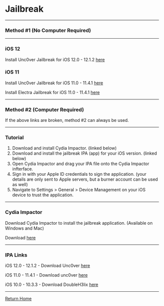 # Jailbreak

_____

### Method #1 (No Computer Required)

_____

### iOS 12

Install Unc0ver Jailbreak for iOS 12.0 - 12.1.2 [here](itms-services://?action=download-manifest&url=https://ignition.fun/install.php%3Fapp%3D350)

### iOS 11

Install Unc0ver Jailbreak for iOS 11.0 - 11.4.1 [here](itms-services://?action=download-manifest&url=https://ignition.fun/install.php%3Fapp%3D350)

Install Electra Jailbreak for iOS 11.0 - 11.4.1 [here](itms-services://?action=download-manifest&url=https://ignition.fun/install.php%3Fapp%3D349)

_____

### Method #2 (Computer Required)

If the above links are broken, method #2 can always be used.

_____ 

### Tutorial

1. Download and install Cydia Impactor. (linked below)
2. Download and install the jailbreak IPA (app) for your iOS version. (linked below)
3. Open Cydia Impactor and drag your IPA file onto the Cydia Impactor infterface.
4. Sign in with your Apple ID credentials to sign the application. (your details are only sent to Apple servers, but a burner account can be used as well)
6. Navigate to Settings > General > Device Management on your iOS device to trust the application.

_____

### Cydia Impactor

Download Cydia Impactor to install the jailbreak application. (Available on Windows and Mac)

Download [here](http://www.cydiaimpactor.com/)

_____

### IPA Links

iOS 12.0 - 12.1.2 - Download Unc0ver [here](https://github.com/pwn20wndstuff/Undecimus/releases/download/v3.0.0%25b48/Undecimus-v3.0.0-b48.ipa)

iOS 11.0 - 11.4.1 - Download unc0ver [here](https://github.com/pwn20wndstuff/Undecimus/releases/download/v3.0.0%25b48/Undecimus-v3.0.0-b48.ipa)

iOS 10.0 - 10.3.3 - Download DoubleH3lix [here](itms-services://?action=download-manifest&url=https://ignition.fun/install.php%3Fapp%3D31)






_____


[Return Home](theapplearchive.github.io)
